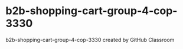 # b2b-shopping-cart-group-4-cop-3330
b2b-shopping-cart-group-4-cop-3330 created by GitHub Classroom
